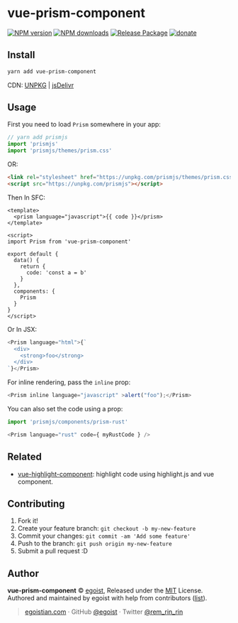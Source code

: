 # vue-prism-component

[![NPM version](https://img.shields.io/npm/v/vue-prism-component.svg?style=flat)](https://npmjs.com/package/vue-prism-component) [![NPM downloads](https://img.shields.io/npm/dm/vue-prism-component.svg?style=flat)](https://npmjs.com/package/vue-prism-component) [![Release Package](https://github.com/egoist/vue-prism-component/workflows/Release%20Package/badge.svg)](https://github.com/egoist/vue-prism-component/actions?query=workflow%3A%22Release+Package%22)  [![donate](https://img.shields.io/badge/$-donate-ff69b4.svg?maxAge=2592000&style=flat)](https://github.com/sponsors/egoist)

## Install

```bash
yarn add vue-prism-component
```

CDN: [UNPKG](https://unpkg.com/vue-prism-component/dist/) | [jsDelivr](https://cdn.jsdelivr.net/npm/vue-prism-component/dist/)

## Usage

First you need to load `Prism` somewhere in your app:

```js
// yarn add prismjs
import 'prismjs'
import 'prismjs/themes/prism.css'
```

OR:

```html
<link rel="stylesheet" href="https://unpkg.com/prismjs/themes/prism.css" />
<script src="https://unpkg.com/prismjs"></script>
```

Then In SFC:

```vue
<template>
  <prism language="javascript">{{ code }}</prism>
</template>

<script>
import Prism from 'vue-prism-component'

export default {
  data() {
    return {
      code: 'const a = b'
    }
  },
  components: {
    Prism
  }
}
</script>
```

Or In JSX:

```js
<Prism language="html">{`
  <div>
    <strong>foo</strong>
  </div>
`}</Prism>
```

For inline rendering, pass the `inline` prop:

```js
<Prism inline language="javascript" >alert("foo");</Prism>
```

You can also set the code using a prop:

```js
import 'prismjs/components/prism-rust'

<Prism language="rust" code={ myRustCode } />
```

## Related

- [vue-highlight-component](https://github.com/egoist/vue-highlight-component): highlight code using highlight.js and vue component.


## Contributing

1. Fork it!
2. Create your feature branch: `git checkout -b my-new-feature`
3. Commit your changes: `git commit -am 'Add some feature'`
4. Push to the branch: `git push origin my-new-feature`
5. Submit a pull request :D


## Author

**vue-prism-component** © [egoist](https://github.com/egoist), Released under the [MIT](./LICENSE) License.<br>
Authored and maintained by egoist with help from contributors ([list](https://github.com/egoist/vue-prism-component/contributors)).

> [egoistian.com](https://egoistian.com) · GitHub [@egoist](https://github.com/egoist) · Twitter [@rem_rin_rin](https://twitter.com/rem_rin_rin)

